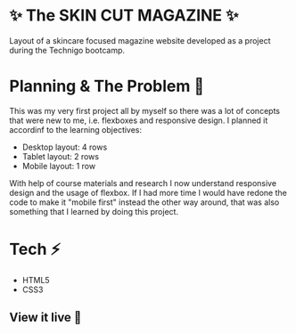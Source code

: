 # ✨ The SKIN CUT MAGAZINE ✨

Layout of a skincare focused magazine website developed as a project during the Technigo bootcamp.


# Planning & The Problem 🧩

This was my very first project all by myself so there was a lot of concepts that were new to me, i.e. flexboxes and responsive design. I planned it accordinf to the learning objectives: 
- Desktop layout: 4 rows
- Tablet layout: 2 rows 
- Mobile layout: 1 row

With help of course materials and research I now understand responsive design and the usage of flexbox. If I had more time I would have redone the code to make it "mobile first" instead the other way around, that was also something that I learned by doing this project. 

# Tech ⚡

- HTML5 
- CSS3

## View it live 🔴
